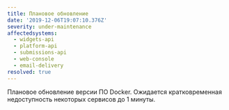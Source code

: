 ```yaml
---
title: Плановое обновление
date: '2019-12-06T19:07:10.376Z'
severity: under-maintenance
affectedsystems:
  - widgets-api
  - platform-api
  - submissions-api
  - web-console
  - email-delivery
resolved: true
---
```

Плановое обновление версии ПО Docker. Ожидается кратковременная недоступность некоторых сервисов до 1 минуты. 

<!--- language code: ru -->
